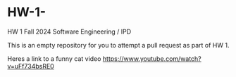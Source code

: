 # HW-1-

HW 1 Fall 2024 Software Engineering / IPD 

This is an empty repository for you to attempt a pull request as part of HW 1.

Heres a link to a funny cat video
https://www.youtube.com/watch?v=uFf734bsRE0


